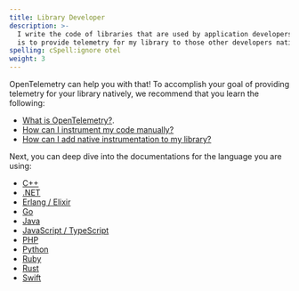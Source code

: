 ```yaml
---
title: Library Developer
description: >-
  I write the code of libraries that are used by application developers. My goal
  is to provide telemetry for my library to those other developers natively.
spelling: cSpell:ignore otel
weight: 3
---
```


OpenTelemetry can help you with that! To accomplish your goal of providing
telemetry for your library natively, we recommend that you learn the following:

- [What is OpenTelemetry?](/docs/concepts/what-is-opentelemetry/).
- [How can I instrument my code manually?](/docs/concepts/instrumenting/#manual-instrumentation)
- [How can I add native instrumentation to my library?](http://localhost:8888/docs/concepts/instrumenting-library/)

Next, you can deep dive into the documentations for the language you are using:

- [C++](/docs/instrumentation/cpp/)
- [.NET](/docs/instrumentation/net/)
- [Erlang / Elixir](/docs/instrumentation/erlang/)
- [Go](/docs/instrumentation/go/)
- [Java](/docs/instrumentation/java/)
- [JavaScript / TypeScript](/docs/instrumentation/js/)
- [PHP](/docs/instrumentation/php/)
- [Python](/docs/instrumentation/python/)
- [Ruby](/docs/instrumentation/ruby/)
- [Rust](/docs/instrumentation/rust/)
- [Swift](/docs/instrumentation/swift/)
